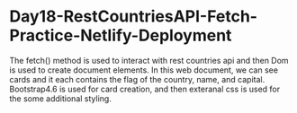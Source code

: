 # Day18-RestCountriesAPI-Fetch-Practice-Netlify-Deployment
The fetch() method is used to interact with rest countries api and then Dom is used to create document elements. In this web document, we can see cards and it each contains the flag of the country, name, and capital. Bootstrap4.6 is used for card creation, and then exteranal css is used for the some additional styling. 
